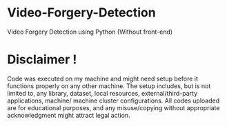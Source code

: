 # Video-Forgery-Detection
Video Forgery Detection using Python (Without front-end)


# Disclaimer !
Code was executed on my machine and might need setup before it functions properly on any other machine. The setup includes, but is not limited to, any library, dataset, local resources, external/third-party applications, machine/ machine cluster configurations. All codes uploaded are for educational purposes, and any misuse/copying without appropriate acknowledgment might attract legal action.
